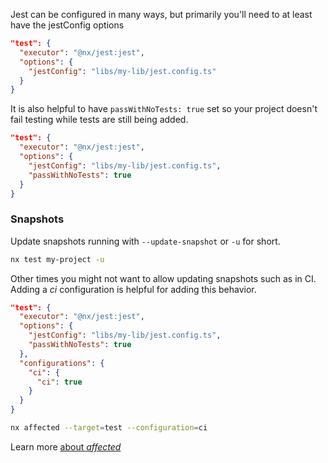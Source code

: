 Jest can be configured in many ways, but primarily you'll need to at least have the jestConfig options

```json
"test": {
  "executor": "@nx/jest:jest",
  "options": {
    "jestConfig": "libs/my-lib/jest.config.ts"
  }
}
```

It is also helpful to have `passWithNoTests: true` set so your project doesn't fail testing while tests are still being added.

```json
"test": {
  "executor": "@nx/jest:jest",
  "options": {
    "jestConfig": "libs/my-lib/jest.config.ts",
    "passWithNoTests": true
  }
}
```

### Snapshots

Update snapshots running with `--update-snapshot` or `-u` for short.

```bash
nx test my-project -u
```

Other times you might not want to allow updating snapshots such as in CI.
Adding a _ci_ configuration is helpful for adding this behavior.

```json
"test": {
  "executor": "@nx/jest:jest",
  "options": {
    "jestConfig": "libs/my-lib/jest.config.ts",
    "passWithNoTests": true
  },
  "configurations": {
    "ci": {
      "ci": true
    }
  }
}
```

```bash
nx affected --target=test --configuration=ci
```

Learn more [about _affected_](/ci/features/affected)
